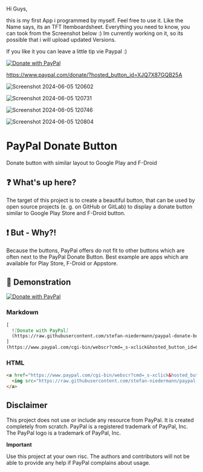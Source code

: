 Hi Guys,

this is my first App i programmed by myself. Feel free to use it.
Like the Name says, its an TFT Itemboardsheet. Everything you need to know, you can took from the Screenshot below :)
Im currently working on it, so its possible that i will upload updated Versions. 

If you like it you can leave a little tip vie Paypal :)


[![Donate with PayPal](https://raw.githubusercontent.com/AbuBakrAlKurdi/paypal-donate-button/master/paypal-donate-button.png)](https://www.paypal.com/donate/?hosted_button_id=XJQ7X87GQB25A
)


https://www.paypal.com/donate/?hosted_button_id=XJQ7X87GQB25A



![Screenshot 2024-06-05 120602](https://github.com/AbuBakrAlKurdi/TFT-Itemboard/assets/169247028/d8952aec-f7dc-435b-9af9-dccc6c6cbcc1)

![Screenshot 2024-06-05 120731](https://github.com/AbuBakrAlKurdi/TFT-Itemboard/assets/169247028/c19a335f-7854-40e8-999f-b2028c2751e8)

![Screenshot 2024-06-05 120746](https://github.com/AbuBakrAlKurdi/TFT-Itemboard/assets/169247028/964e9add-3ff5-4916-ab50-a22451ac07e7)

![Screenshot 2024-06-05 120804](https://github.com/AbuBakrAlKurdi/TFT-Itemboard/assets/169247028/f26248e1-114a-4c90-8162-03c764916b50)




# PayPal Donate Button


Donate button with similar layout to Google Play and F-Droid

## :question: What's up here?

The target of this project is to create a beautiful button, that can be used by open source projects (e. g. on GitHub or GitLab) to display a donate button similar to Google Play Store and F-Droid button.

## :exclamation: But - Why?!

Because the buttons, PayPal offers do not fit to other buttons which are often next to the PayPal Donate Button. Best example are apps which are available for Play Store, F-Droid or Appstore.

## :eyes: Demonstration

[![Donate with PayPal](https://raw.githubusercontent.com/stefan-niedermann/paypal-donate-button/master/paypal-donate-button.png)](https://www.paypal.com/cgi-bin/webscr?cmd=_s-xclick&hosted_button_id=QT54MSJR6QU7Y)

### Markdown

```markdown
[
  ![Donate with PayPal]
  (https://raw.githubusercontent.com/stefan-niedermann/paypal-donate-button/master/paypal-donate-button.png)
]
(https://www.paypal.com/cgi-bin/webscr?cmd=_s-xclick&hosted_button_id=QT54MSJR6QU7Y)
```

### HTML

```html
<a href="https://www.paypal.com/cgi-bin/webscr?cmd=_s-xclick&hosted_button_id=QT54MSJR6QU7Y">
  <img src="https://raw.githubusercontent.com/stefan-niedermann/paypal-donate-button/master/paypal-donate-button.png" alt="Donate with PayPal" />
</a>
```

## Disclaimer

This project does not use or include any resource from PayPal. It is created completely from scratch. PayPal is a registered trademark of PayPal, Inc. The PayPal logo is a trademark of PayPal, Inc.

**Important**

Use this project at your own risc. The authors and contributors will not be able to provide any help if PayPal complains about usage.
